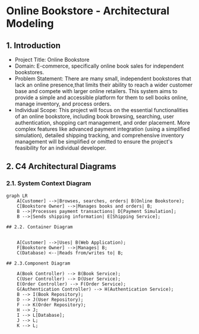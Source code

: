 # Online Bookstore - Architectural Modeling

## 1. Introduction

* Project Title: Online Bookstore
* Domain: E-commerce, specifically online book sales for independent bookstores.
* Problem Statement: There are many small, independent bookstores that lack an online presence,that limits their ability to reach a wider customer base and compete with larger online retailers. This system aims to provide a simple and accessible platform for them to sell books online, manage inventory, and process orders.
* Individual Scope: This project will focus on the essential functionalities of an online bookstore, including book browsing, searching, user authentication, shopping cart management, and order placement. More complex features like advanced payment integration (using a simplified simulation), detailed shipping tracking, and comprehensive inventory management will be simplified or omitted to ensure the project's feasibility for an individual developer.

## 2. C4 Architectural Diagrams

### 2.1. System Context Diagram

```mermaid
graph LR
    A[Customer] -->|Browses, searches, orders| B(Online Bookstore);
    C[Bookstore Owner] -->|Manages books and orders| B;
    B -->|Processes payment transactions| D[Payment Simulation];
    B -->|Sends shipping information| E[Shipping Service];

## 2.2. Container Diagram


    A[Customer] -->|Uses| B(Web Application);
    F[Bookstore Owner] -->|Manages| B;
    C(Database) <--|Reads from/writes to| B;
    
## 2.3.Component Diagram

    A(Book Controller) --> B(Book Service);
    C(User Controller) --> D(User Service);
    E(Order Controller) --> F(Order Service);
    G(Authentication Controller) --> H(Authentication Service);
    B --> I(Book Repository);
    D --> J(User Repository);
    F --> K(Order Repository);
    H --> J;
    I --> L[Database];
    J --> L;
    K --> L;